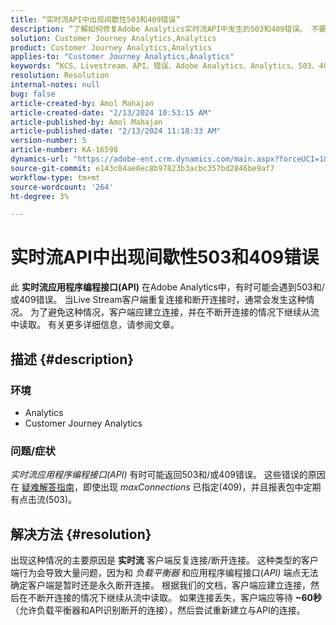 ```yaml
---
title: “实时流API中出现间歇性503和409错误”
description: “了解如何修复Adobe Analytics实时流API中发生的503和409错误。 不要重复连接/断开连接。”
solution: Customer Journey Analytics,Analytics
product: Customer Journey Analytics,Analytics
applies-to: "Customer Journey Analytics,Analytics"
keywords: “KCS、Livestream、API、错误、Adobe Analytics、Analytics、503、409错误”
resolution: Resolution
internal-notes: null
bug: false
article-created-by: Amol Mahajan
article-created-date: "2/13/2024 10:53:15 AM"
article-published-by: Amol Mahajan
article-published-date: "2/13/2024 11:18:33 AM"
version-number: 5
article-number: KA-16598
dynamics-url: "https://adobe-ent.crm.dynamics.com/main.aspx?forceUCI=1&pagetype=entityrecord&etn=knowledgearticle&id=6aee7610-5eca-ee11-9079-6045bd0065f9"
source-git-commit: e143c04ae0ec8b97823b3acbc357bd2846be9af7
workflow-type: tm+mt
source-wordcount: '264'
ht-degree: 3%

---
```


# 实时流API中出现间歇性503和409错误


此 <b>实时流应用程序编程接口(API)</b> 在Adobe Analytics中，有时可能会遇到503和/或409错误。 当Live Stream客户端重复连接和断开连接时，通常会发生这种情况。 为了避免这种情况，客户端应建立连接，并在不断开连接的情况下继续从流中读取。 有关更多详细信息，请参阅文章。

## 描述 {#description}


### <b>环境</b>

- Analytics
- Customer Journey Analytics


### <b>问题/症状</b>

*实时流应用程序编程接口(API)* 有时可能返回503和/或409错误。 这些错误的原因在 [疑难解答指南](https://github.com/AdobeDocs/analytics-1.4-apis/blob/master/docs/live-stream-api/troubleshooting.md)，即使出现 *maxConnections* 已指定(409)，并且报表包中定期有点击流(503)。


## 解决方法 {#resolution}


出现这种情况的主要原因是 <b>实时流</b> 客户端反复连接/断开连接。 这种类型的客户端行为会导致大量问题，因为和 *负载平衡器* 和应用程序编程接口(*API)* 端点无法确定客户端是暂时还是永久断开连接。 根据我们的文档，客户端应建立连接，然后在不断开连接的情况下继续从流中读取。 如果连接丢失，客户端应等待 <b>~60秒</b> （允许负载平衡器和API识别断开的连接），然后尝试重新建立与API的连接。
